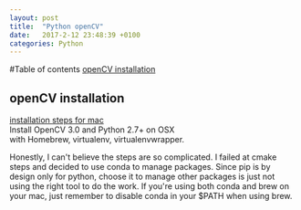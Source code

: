 ```yaml
---
layout: post
title:  "Python openCV"
date:   2017-2-12 23:48:39 +0100
categories: Python
---
```



#Table of contents
[openCV installation](#installation)  


## openCV installation<a name="installation"></a>
[installation steps for mac](http://www.pyimagesearch.com/2015/06/15/install-opencv-3-0-and-python-2-7-on-osx/)  
Install OpenCV 3.0 and Python 2.7+ on OSX  
with Homebrew, virtualenv, virtualenvwrapper.  

Honestly, I can't believe the steps are so complicated. I failed at cmake steps and decided to use conda to manage packages. Since pip is by design only for python, choose it to manage other packages is just not using the right tool to do the work. If you're using both conda and brew on your mac, just remember to disable conda in your $PATH when using brew.



